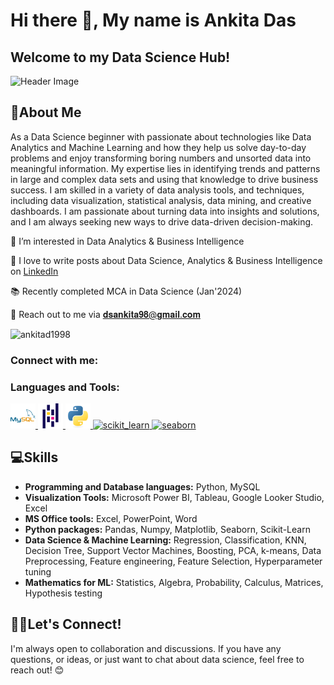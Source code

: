 # Hi there 👋, My name is Ankita Das
## Welcome to my Data Science Hub! 

![Header Image](https://repository-images.githubusercontent.com/265904235/46eef600-9bab-11ea-87d9-ff5e73c39b97)

## 💫About Me
As a Data Science beginner with passionate about technologies like Data Analytics and Machine Learning and how they help us solve day-to-day problems and enjoy transforming boring numbers and unsorted data into meaningful information. My expertise lies in identifying trends and patterns in large and complex data sets and using that knowledge to drive business success. I am skilled in a variety of data analysis tools, and techniques, including data visualization, statistical analysis, data mining, and creative dashboards. I am passionate about turning data into insights and solutions, and I am always seeking new ways to drive data-driven decision-making.

👀  I’m interested in Data Analytics & Business Intelligence

📝  I love to write posts about Data Science, Analytics & Business Intelligence on [LinkedIn](https://www.linkedin.com/in/ankita-das-7339aa123/)

📚  Recently completed MCA in Data Science (Jan'2024) 

📧  Reach out to me via 𝐝𝐬𝐚𝐧𝐤𝐢𝐭𝐚𝟗𝟖@𝐠𝐦𝐚𝐢𝐥.𝐜𝐨𝐦

<p align="left"> <img src="https://komarev.com/ghpvc/?username=ankitad1998&label=Profile%20views&color=0e75b6&style=flat" alt="ankitad1998" /> </p>

<h3 align="left">Connect with me:</h3>
<p align="left">
</p>

<h3 align="left">Languages and Tools:</h3>
<p align="left"> <a href="https://www.mysql.com/" target="_blank" rel="noreferrer"> <img src="https://raw.githubusercontent.com/devicons/devicon/master/icons/mysql/mysql-original-wordmark.svg" alt="mysql" width="40" height="40"/> </a> <a href="https://pandas.pydata.org/" target="_blank" rel="noreferrer"> <img src="https://raw.githubusercontent.com/devicons/devicon/2ae2a900d2f041da66e950e4d48052658d850630/icons/pandas/pandas-original.svg" alt="pandas" width="40" height="40"/> </a> <a href="https://www.python.org" target="_blank" rel="noreferrer"> <img src="https://raw.githubusercontent.com/devicons/devicon/master/icons/python/python-original.svg" alt="python" width="40" height="40"/> </a> <a href="https://scikit-learn.org/" target="_blank" rel="noreferrer"> <img src="https://upload.wikimedia.org/wikipedia/commons/0/05/Scikit_learn_logo_small.svg" alt="scikit_learn" width="40" height="40"/> </a> <a href="https://seaborn.pydata.org/" target="_blank" rel="noreferrer"> <img src="https://seaborn.pydata.org/_images/logo-mark-lightbg.svg" alt="seaborn" width="40" height="40"/> </a> </p>


## 💻Skills
- **Programming and Database languages:** Python, MySQL
- **Visualization Tools:** Microsoft Power BI, Tableau, Google Looker Studio, Excel
- **MS Office tools:** Excel, PowerPoint, Word
- **Python packages:** Pandas, Numpy, Matplotlib, Seaborn, Scikit-Learn
- **Data Science & Machine Learning:** Regression, Classification, KNN, Decision Tree, Support Vector Machines, Boosting, PCA, k-means, Data Preprocessing, Feature engineering, Feature Selection, Hyperparameter tuning
- **Mathematics for ML:** Statistics, Algebra, Probability, Calculus, Matrices, Hypothesis testing

## 🤝🏻Let's Connect!
I'm always open to collaboration and discussions. If you have any questions, or ideas, or just want to chat about data science, feel free to reach out! 😊


